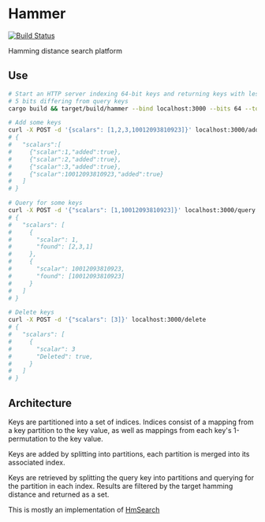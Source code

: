 # Hammer

[![Build Status](https://travis-ci.org/kerinin/hammer.svg?branch=master)](https://travis-ci.org/kerinin/hammer)

Hamming distance search platform


## Use

```sh
# Start an HTTP server indexing 64-bit keys and returning keys with less than
# 5 bits differing from query keys
cargo build && target/build/hammer --bind localhost:3000 --bits 64 --tolerance 5

# Add some keys
curl -X POST -d '{scalars": [1,2,3,10012093810923]}' localhost:3000/add
# {
#   "scalars":[
#     {"scalar":1,"added":true},
#     {"scalar":2,"added":true},
#     {"scalar":3,"added":true},
#     {"scalar":10012093810923,"added":true}
#   ]
# }

# Query for some keys
curl -X POST -d '{"scalars": [1,10012093810923]}' localhost:3000/query
# {
#   "scalars": [
#     {
#       "scalar": 1,
#       "found": [2,3,1]
#     },
#     {
#       "scalar": 10012093810923,
#       "found": [10012093810923]
#     }
#   ]
# }

# Delete keys
curl -X POST -d '{"scalars": [3]}' localhost:3000/delete
# {
#   "scalars": [
#     {
#       "scalar": 3
#       "Deleted": true,
#     }
#   ]
# }
```

## Architecture

Keys are partitioned into a set of indices.  Indices consist of a mapping from a
key partition to the key value, as well as mappings from each key's
1-permutation to the key value.  

Keys are added by splitting into partitions, each partition is merged into its
associated index.

Keys are retrieved by splitting the query key into partitions and querying for
the partition in each index.  Results are filtered by the target hamming
distance and returned as a set.

This is mostly an implementation of
[HmSearch](http://www.cse.unsw.edu.au/~weiw/files/SSDBM13-HmSearch-Final.pdf)

